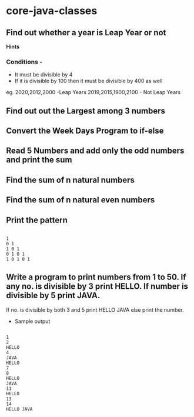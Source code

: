 # core-java-classes

## Find out whether a year is Leap Year or not
**Hints**
### Conditions -
* It must be divisible by 4
* If it is divisible by 100 then it must be divisible by 400 as well

eg. 2020,2012,2000 -Leap Years
    2019,2015,1900,2100 - Not Leap Years

## Find out out the Largest among 3 numbers

## Convert the Week Days Program to if-else

## Read 5 Numbers and add only the odd numbers and print the sum

## Find the sum of n natural numbers 

## Find the sum of n natural even numbers 

## Print the pattern

```

1
0 1
1 0 1
0 1 0 1
1 0 1 0 1

```

## Write a program to print numbers from 1 to 50. If any no. is divisible by 3 print HELLO. If number is divisible by 5 print JAVA.
If no. is divisible by both 3 and 5 print HELLO JAVA else print the number.

* Sample output

```

1
2
HELLO
4
JAVA
HELLO
7
8
HELLO
JAVA
11
HELLO
13
14
HELLO JAVA

```

